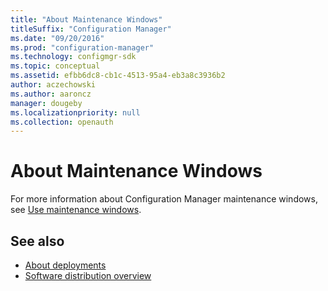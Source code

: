 ```yaml
---
title: "About Maintenance Windows"
titleSuffix: "Configuration Manager"
ms.date: "09/20/2016"
ms.prod: "configuration-manager"
ms.technology: configmgr-sdk
ms.topic: conceptual
ms.assetid: efbb6dc8-cb1c-4513-95a4-eb3a8c3936b2
author: aczechowski
ms.author: aaroncz
manager: dougeby
ms.localizationpriority: null
ms.collection: openauth
---
```


# About Maintenance Windows

For more information about Configuration Manager maintenance windows, see [Use maintenance windows](../../../../core/clients/manage/collections/use-maintenance-windows.md).

## See also

- [About deployments](about-software-distribution-deployments.md)
- [Software distribution overview](software-distribution-overview.md)
